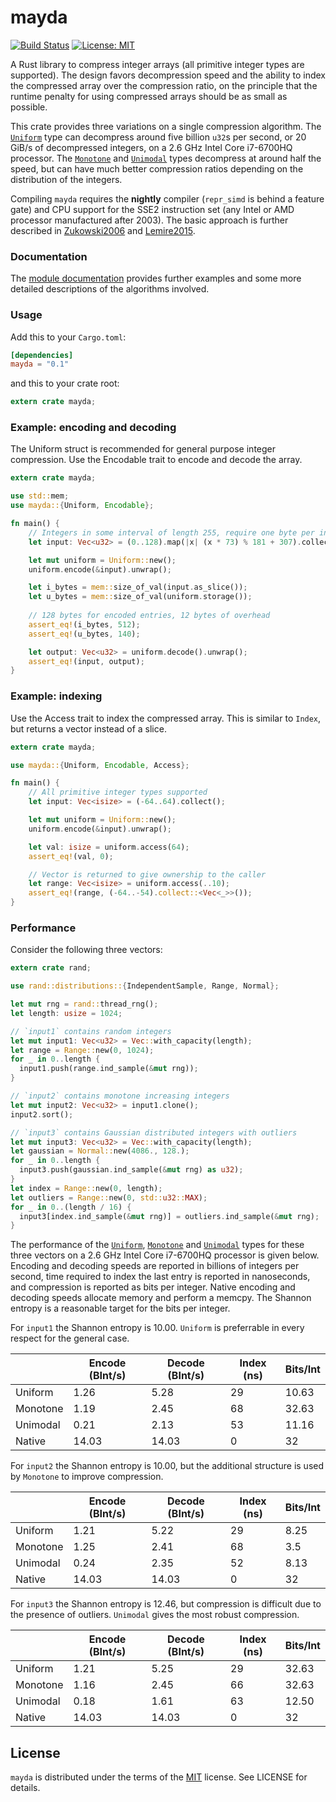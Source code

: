 # mayda

[![Build Status](https://travis-ci.org/harharkh/mayda.svg)](https://travis-ci.org/harharkh/mayda)
[![License: MIT](https://img.shields.io/badge/License-MIT-yellow.svg)][MIT]

A Rust library to compress integer arrays (all primitive integer types are
supported). The design favors decompression speed and the ability to index the
compressed array over the compression ratio, on the principle that the runtime
penalty for using compressed arrays should be as small as possible.

This crate provides three variations on a single compression algorithm. The
[`Uniform`] type can decompress around five billion `u32`s per second, or 20
GiB/s of decompressed integers, on a 2.6 GHz Intel Core i7-6700HQ processor.
The [`Monotone`] and [`Unimodal`] types decompress at around half the speed,
but can have much better compression ratios depending on the distribution of
the integers.

Compiling `mayda` requires the **nightly** compiler (`repr_simd` is behind a
feature gate) and CPU support for the SSE2 instruction set (any Intel or AMD
processor manufactured after 2003). The basic approach is further described in
[Zukowski2006] and [Lemire2015].

### Documentation

The [module documentation][docs] provides further examples and some more
detailed descriptions of the algorithms involved.

### Usage

Add this to your `Cargo.toml`:

```toml
[dependencies]
mayda = "0.1"
```

and this to your crate root:

```rust
extern crate mayda;
```

### Example: encoding and decoding

The Uniform struct is recommended for general purpose integer compression. Use
the Encodable trait to encode and decode the array.

```rust
extern crate mayda;

use std::mem;
use mayda::{Uniform, Encodable};

fn main() {
	// Integers in some interval of length 255, require one byte per integer
	let input: Vec<u32> = (0..128).map(|x| (x * 73) % 181 + 307).collect();

	let mut uniform = Uniform::new();
	uniform.encode(&input).unwrap();

	let i_bytes = mem::size_of_val(input.as_slice());
	let u_bytes = mem::size_of_val(uniform.storage());
	
	// 128 bytes for encoded entries, 12 bytes of overhead
	assert_eq!(i_bytes, 512);
	assert_eq!(u_bytes, 140);

	let output: Vec<u32> = uniform.decode().unwrap();
	assert_eq!(input, output);
}
```

### Example: indexing

Use the Access trait to index the compressed array. This is similar to `Index`,
but returns a vector instead of a slice.

```rust
extern crate mayda;

use mayda::{Uniform, Encodable, Access};

fn main() {
	// All primitive integer types supported
	let input: Vec<isize> = (-64..64).collect();

	let mut uniform = Uniform::new();
	uniform.encode(&input).unwrap();

	let val: isize = uniform.access(64);
	assert_eq!(val, 0);

	// Vector is returned to give ownership to the caller
	let range: Vec<isize> = uniform.access(..10);
	assert_eq!(range, (-64..-54).collect::<Vec<_>>());
}
```

### Performance

Consider the following three vectors:
```rust
extern crate rand;

use rand::distributions::{IndependentSample, Range, Normal};

let mut rng = rand::thread_rng();
let length: usize = 1024;

// `input1` contains random integers
let mut input1: Vec<u32> = Vec::with_capacity(length);
let range = Range::new(0, 1024);
for _ in 0..length {
  input1.push(range.ind_sample(&mut rng));
}

// `input2` contains monotone increasing integers
let mut input2: Vec<u32> = input1.clone();
input2.sort();

// `input3` contains Gaussian distributed integers with outliers
let mut input3: Vec<u32> = Vec::with_capacity(length);
let gaussian = Normal::new(4086., 128.);
for _ in 0..length {
  input3.push(gaussian.ind_sample(&mut rng) as u32);
}
let index = Range::new(0, length);
let outliers = Range::new(0, std::u32::MAX);
for _ in 0..(length / 16) {
  input3[index.ind_sample(&mut rng)] = outliers.ind_sample(&mut rng);
}
```

The performance of the [`Uniform`], [`Monotone`] and [`Unimodal`] types for
these three vectors on a 2.6 GHz Intel Core i7-6700HQ processor is given below.
Encoding and decoding speeds are reported in billions of integers per second,
time required to index the last entry is reported in nanoseconds, and
compression is reported as bits per integer. Native encoding and decoding
speeds allocate memory and perform a memcpy. The Shannon entropy is a
reasonable target for the bits per integer.

For `input1` the Shannon entropy is 10.00. `Uniform` is preferrable in every
respect for the general case.

|          | Encode (BInt/s) | Decode (BInt/s) | Index (ns) | Bits/Int |
|----------|-----------------|-----------------|------------|----------|
| Uniform  |       1.26      |       5.28      |     29     |   10.63  |
| Monotone |       1.19      |       2.45      |     68     |   32.63  |
| Unimodal |       0.21      |       2.13      |     53     |   11.16  |
| Native   |      14.03      |      14.03      |      0     |    32    |

For `input2` the Shannon entropy is 10.00, but the additional structure is used
by `Monotone` to improve compression.

|          | Encode (BInt/s) | Decode (BInt/s) | Index (ns) | Bits/Int |
|----------|-----------------|-----------------|------------|----------|
| Uniform  |       1.21      |       5.22      |     29     |   8.25   |
| Monotone |       1.25      |       2.41      |     68     |    3.5   |
| Unimodal |       0.24      |       2.35      |     52     |   8.13   |
| Native   |      14.03      |      14.03      |      0     |    32    |

For `input3` the Shannon entropy is 12.46, but compression is difficult due to
the presence of outliers. `Unimodal` gives the most robust compression.

|          | Encode (BInt/s) | Decode (BInt/s) | Index (ns) | Bits/Int |
|----------|-----------------|-----------------|------------|----------|
| Uniform  |       1.21      |       5.25      |     29     |   32.63  |
| Monotone |       1.16      |       2.45      |     66     |   32.63  |
| Unimodal |       0.18      |       1.61      |     63     |   12.50  |
| Native   |      14.03      |      14.03      |      0     |    32    |

## License

`mayda` is distributed under the terms of the [MIT] license. See LICENSE for
details.

[//]: #
   [`Uniform`]: <https://harharkh.github.io/mayda/mayda/uniform/index.html>
   [`Monotone`]: <https://harharkh.github.io/mayda/mayda/monotone/index.html>
   [`Unimodal`]: <https://harharkh.github.io/mayda/mayda/unimodal/index.html>
   [Zukowski2006]: <https://dx.doi.org/10.1109/ICDE.2006.150>
   [Lemire2015]: <https://arxiv.org/abs/1401.6399>
   [docs]: <https://harharkh.github.io/mayda/mayda/index.html>
   [MIT]: <https://opensource.org/licenses/MIT>
